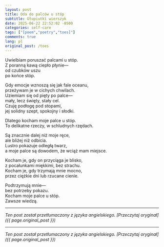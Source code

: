 ```yaml
---
layout: post
title: Oda do palców u stóp
subtitle: Głupiutki wierszyk
date: 2025-06-22 22:52:02 -0500
categories: self-care
tags: ["[poem","poetry","toes]"]
comments: true
lang: pl
original_post: /toes
---
```




Uwielbiam poruszać palcami u stóp.<br />
Z poranną kawą ciepło płynie—<br />
od czubków uszu<br />
po końce stóp.

Gdy emocje wznoszą się jak fale oceanu,<br />
przeżywam je w cichych chwilach.<br />
Uziemiam się od pięty po palce—<br />
mały, lecz święty, stały cel.<br />
Czuję podłogę pod stopami,<br />
jej solidny szept, spokojny i słodki.

Dlatego kocham moje palce u stóp.<br />
To delikatne rzeczy, w schludnych rzędach.

Są znacznie dalej niż moje ręce,<br />
ale bliżej niż odbicia.<br />
Lustro pokazuje odległą twarz,<br />
a moje palce są dowodem, że wciąż mam miejsce.

Kocham je, gdy on przyciąga je blisko,<br />
z pocałunkami miękkimi, bez strachu.<br />
Kocham je, gdy trzymają mnie mocno,<br />
przez ciężkie dni lub rzucane cienie.

Podtrzymują mnie—<br />
bez potrzeby pokazu.<br />
Kocham moje palce u stóp.<br />
Zawsze wiedzą.

---

*Ten post został przetłumaczony z języka angielskiego. [Przeczytaj oryginał]({{ page.original_post }})*

---

*Ten post został przetłumaczony z języka angielskiego. [Przeczytaj oryginał]({{ page.original_post }})*